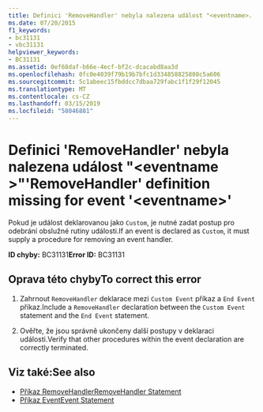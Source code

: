 ```yaml
---
title: Definici 'RemoveHandler' nebyla nalezena událost "<eventname>.
ms.date: 07/20/2015
f1_keywords:
- bc31131
- vbc31131
helpviewer_keywords:
- BC31131
ms.assetid: 0ef68daf-b66e-4ecf-bf2c-dcacabd8aa3d
ms.openlocfilehash: 0fc0e4039f79b19b7bfc1d334858825808c5a606
ms.sourcegitcommit: 5c1abeec15fbddcc7dbaa729fabc1f1f29f12045
ms.translationtype: MT
ms.contentlocale: cs-CZ
ms.lasthandoff: 03/15/2019
ms.locfileid: "58046881"
---
```

# <a name="removehandler-definition-missing-for-event-eventname"></a><span data-ttu-id="1445d-102">Definici 'RemoveHandler' nebyla nalezena událost "\<eventname >"</span><span class="sxs-lookup"><span data-stu-id="1445d-102">'RemoveHandler' definition missing for event '\<eventname>'</span></span>
<span data-ttu-id="1445d-103">Pokud je událost deklarovanou jako `Custom`, je nutné zadat postup pro odebrání obslužné rutiny události.</span><span class="sxs-lookup"><span data-stu-id="1445d-103">If an event is declared as `Custom`, it must supply a procedure for removing an event handler.</span></span>  
  
 <span data-ttu-id="1445d-104">**ID chyby:** BC31131</span><span class="sxs-lookup"><span data-stu-id="1445d-104">**Error ID:** BC31131</span></span>  
  
## <a name="to-correct-this-error"></a><span data-ttu-id="1445d-105">Oprava této chyby</span><span class="sxs-lookup"><span data-stu-id="1445d-105">To correct this error</span></span>  
  
1.  <span data-ttu-id="1445d-106">Zahrnout `RemoveHandler` deklarace mezi `Custom Event` příkaz a `End Event` příkaz.</span><span class="sxs-lookup"><span data-stu-id="1445d-106">Include a `RemoveHandler` declaration between the `Custom Event` statement and the `End Event` statement.</span></span>  
  
2.  <span data-ttu-id="1445d-107">Ověřte, že jsou správně ukončeny další postupy v deklaraci události.</span><span class="sxs-lookup"><span data-stu-id="1445d-107">Verify that other procedures within the event declaration are correctly terminated.</span></span>  
  
## <a name="see-also"></a><span data-ttu-id="1445d-108">Viz také:</span><span class="sxs-lookup"><span data-stu-id="1445d-108">See also</span></span>

- [<span data-ttu-id="1445d-109">Příkaz RemoveHandler</span><span class="sxs-lookup"><span data-stu-id="1445d-109">RemoveHandler Statement</span></span>](../../visual-basic/language-reference/statements/removehandler-statement.md)
- [<span data-ttu-id="1445d-110">Příkaz Event</span><span class="sxs-lookup"><span data-stu-id="1445d-110">Event Statement</span></span>](../../visual-basic/language-reference/statements/event-statement.md)
